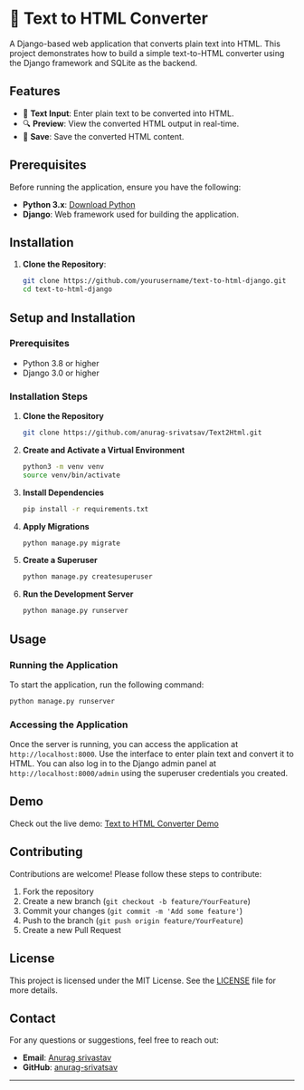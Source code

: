 # :page_facing_up: Text to HTML Converter

A Django-based web application that converts plain text into HTML. This project demonstrates how to build a simple text-to-HTML converter using the Django framework and SQLite as the backend.

## Features

- :memo: **Text Input**: Enter plain text to be converted into HTML.
- :mag: **Preview**: View the converted HTML output in real-time.
- :floppy_disk: **Save**: Save the converted HTML content.

## Prerequisites

Before running the application, ensure you have the following:

- **Python 3.x**: [Download Python](https://www.python.org/downloads/)
- **Django**: Web framework used for building the application.

## Installation

1. **Clone the Repository**:

   ```bash
   git clone https://github.com/yourusername/text-to-html-django.git
   cd text-to-html-django


## Setup and Installation

### Prerequisites

- Python 3.8 or higher
- Django 3.0 or higher

### Installation Steps

1. **Clone the Repository**
    ```bash
    git clone https://github.com/anurag-srivatsav/Text2Html.git
    ```

2. **Create and Activate a Virtual Environment**
    ```bash
    python3 -m venv venv
    source venv/bin/activate
    ```

3. **Install Dependencies**
    ```bash
    pip install -r requirements.txt
    ```

4. **Apply Migrations**
    ```bash
    python manage.py migrate
    ```

5. **Create a Superuser**
    ```bash
    python manage.py createsuperuser
    ```

6. **Run the Development Server**
    ```bash
    python manage.py runserver
    ```

## Usage

### Running the Application

To start the application, run the following command:
```bash
python manage.py runserver
```

### Accessing the Application

Once the server is running, you can access the application at `http://localhost:8000`. Use the interface to enter plain text and convert it to HTML. You can also log in to the Django admin panel at `http://localhost:8000/admin` using the superuser credentials you created.

## Demo

Check out the live demo: [Text to HTML Converter Demo](https://your-live-demo-url.com)

## Contributing

Contributions are welcome! Please follow these steps to contribute:

1. Fork the repository
2. Create a new branch (`git checkout -b feature/YourFeature`)
3. Commit your changes (`git commit -m 'Add some feature'`)
4. Push to the branch (`git push origin feature/YourFeature`)
5. Create a new Pull Request

## License

This project is licensed under the MIT License. See the [LICENSE](LICENSE) file for more details.

## Contact

For any questions or suggestions, feel free to reach out:

- **Email**: [Anurag srivastav](anuragsrivatsav4@gmail.com)
- **GitHub**: [anurag-srivatsav](https://github.com/anurag-srivatsav)

---


